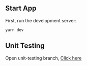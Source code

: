 ## Start App

First, run the development server:

```bash
yarn dev
```

## Unit Testing

Open unit-testing branch, [Click here](https://github.com/yaqubmw/nyatech-blog/tree/unit-testing)


